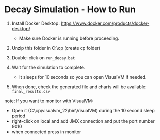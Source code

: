 # Decay Simulation - How to Run

1. Install Docker Desktop: https://www.docker.com/products/docker-desktop/
   - Make sure Docker is running before proceeding.

2. Unzip this folder in C:\cp (create cp folder)

3. Double-click on `run_decay.bat`

4. Wait for the simulation to complete.
   - It sleeps for 10 seconds so you can open VisualVM if needed.

5. When done, check the generated file and charts will be available:
   `final_results.csv`

note: If you want to monitor with VisualVM:
   - Open it (C:\cp\visualvm_22\bin\VisualVM) during the 10 second sleep period 
   - right-click on local and add JMX connection and put the port number 9010
   - when connected press in monitor 
